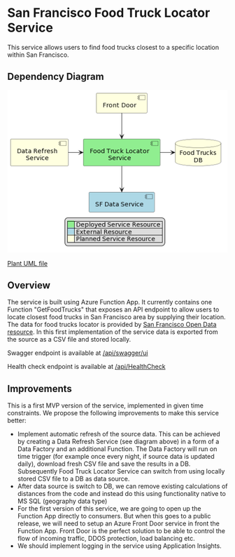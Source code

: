 # San Francisco Food Truck Locator Service
This service allows users to find food trucks closest to a specific location within San Francisco.

## Dependency Diagram
![Dependency Diagram as PNG](docs/dependency.diagram.png)

[Plant UML file](docs/dependency.diagram.puml)

## Overview
The service is built using Azure Function App. It currently contains one Function "GetFoodTrucks" that exposes an API endpoint to allow users to locate closest food trucks in San Francisco area by supplying their location. The data for food trucks locator is provided by [San Francisco Open Data resource](https://data.sfgov.org/Economy-and-Community/Mobile-Food-Facility-Permit/rqzj-sfat/data). In this first implementation of the service data is exported from the source as a CSV file and stored locally.

Swagger endpoint is available at [/api/swagger/ui]()

Health check endpoint is available at [/api/HealthCheck]()

## Improvements

This is a first MVP version of the service, implemented in given time constraints. We propose the following improvements to make this service better:

- Implement automatic refresh of the source data. This can be achieved by creating a Data Refresh Service (see diagram above) in a form of a Data Factory and an additional Function. The Data Factory will run on time trigger (for example once every night, if source data is updated daily), download fresh CSV file and save the results in a DB. Subsequently Food Truck Locator Service can switch from using locally stored CSV file to a DB as data source.
- After data source is switch to DB, we can remove existing calculations of distances from the code and instead do this using functionality native to MS SQL (geography data type)
- For the first version of this service, we are going to open up the Function App directly to consumers. But when this goes to a public release, we will need to setup an Azure Front Door service in front the Function App. Front Door is the perfect solution to be able to control the flow of incoming traffic, DDOS protection, load balancing etc.
- We should implement logging in the service using Application Insights.
